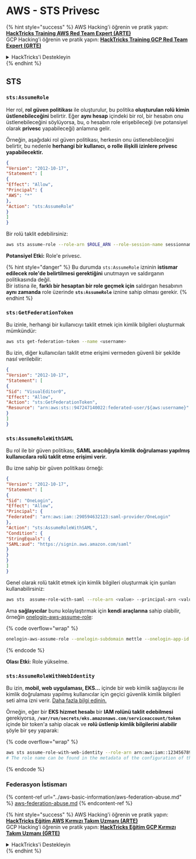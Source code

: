 # AWS - STS Privesc

{% hint style="success" %}
AWS Hacking'i öğrenin ve pratik yapın:<img src="../../../.gitbook/assets/image (1) (1) (1) (1).png" alt="" data-size="line">[**HackTricks Training AWS Red Team Expert (ARTE)**](https://training.hacktricks.xyz/courses/arte)<img src="../../../.gitbook/assets/image (1) (1) (1) (1).png" alt="" data-size="line">\
GCP Hacking'i öğrenin ve pratik yapın: <img src="../../../.gitbook/assets/image (2) (1).png" alt="" data-size="line">[**HackTricks Training GCP Red Team Expert (GRTE)**<img src="../../../.gitbook/assets/image (2) (1).png" alt="" data-size="line">](https://training.hacktricks.xyz/courses/grte)

<details>

<summary>HackTricks'i Destekleyin</summary>

* [**abonelik planlarını**](https://github.com/sponsors/carlospolop) kontrol edin!
* **💬 [**Discord grubuna**](https://discord.gg/hRep4RUj7f) veya [**telegram grubuna**](https://t.me/peass) katılın ya da **Twitter'da** 🐦 [**@hacktricks\_live**](https://twitter.com/hacktricks_live)**'i takip edin.**
* **Hacking ipuçlarını paylaşmak için** [**HackTricks**](https://github.com/carlospolop/hacktricks) ve [**HackTricks Cloud**](https://github.com/carlospolop/hacktricks-cloud) github reposuna PR gönderin.

</details>
{% endhint %}

## STS

### `sts:AssumeRole`

Her rol, **rol güven politikası** ile oluşturulur, bu politika **oluşturulan rolü kimin üstlenebileceğini** belirtir. Eğer **aynı hesap** içindeki bir rol, bir hesabın onu üstlenebileceğini söylüyorsa, bu, o hesabın role erişebileceği (ve potansiyel olarak **privesc** yapabileceği) anlamına gelir.

Örneğin, aşağıdaki rol güven politikası, herkesin onu üstlenebileceğini belirtir, bu nedenle **herhangi bir kullanıcı, o rolle ilişkili izinlere privesc yapabilecektir.**
```json
{
"Version": "2012-10-17",
"Statement": [
{
"Effect": "Allow",
"Principal": {
"AWS": "*"
},
"Action": "sts:AssumeRole"
}
]
}
```
Bir rolü taklit edebilirsiniz:
```bash
aws sts assume-role --role-arn $ROLE_ARN --role-session-name sessionname
```
**Potansiyel Etki:** Role'e privesc.

{% hint style="danger" %}
Bu durumda `sts:AssumeRole` izninin **istismar edilecek role'de belirtilmesi gerektiğini** unutmayın ve saldırganın politikasında değil.\
Bir istisna ile, **farklı bir hesaptan bir role geçmek için** saldırgan hesabının **aynı zamanda** role üzerinde **`sts:AssumeRole`** iznine sahip olması gerekir.
{% endhint %}

### **`sts:GetFederationToken`**

Bu izinle, herhangi bir kullanıcıyı taklit etmek için kimlik bilgileri oluşturmak mümkündür:
```bash
aws sts get-federation-token --name <username>
```
Bu izin, diğer kullanıcıları taklit etme erişimi vermeden güvenli bir şekilde nasıl verilebilir:
```json
{
"Version": "2012-10-17",
"Statement": [
{
"Sid": "VisualEditor0",
"Effect": "Allow",
"Action": "sts:GetFederationToken",
"Resource": "arn:aws:sts::947247140022:federated-user/${aws:username}"
}
]
}
```
### `sts:AssumeRoleWithSAML`

Bu rol ile bir güven politikası, **SAML aracılığıyla kimlik doğrulaması yapılmış kullanıcılara rolü taklit etme erişimi verir.**

Bu izne sahip bir güven politikası örneği:
```json
{
"Version": "2012-10-17",
"Statement": [
{
"Sid": "OneLogin",
"Effect": "Allow",
"Principal": {
"Federated": "arn:aws:iam::290594632123:saml-provider/OneLogin"
},
"Action": "sts:AssumeRoleWithSAML",
"Condition": {
"StringEquals": {
"SAML:aud": "https://signin.aws.amazon.com/saml"
}
}
}
]
}
```
Genel olarak rolü taklit etmek için kimlik bilgileri oluşturmak için şunları kullanabilirsiniz:
```bash
aws sts  assume-role-with-saml --role-arn <value> --principal-arn <value>
```
Ama **sağlayıcılar** bunu kolaylaştırmak için **kendi araçlarına** sahip olabilir, örneğin [onelogin-aws-assume-role](https://github.com/onelogin/onelogin-python-aws-assume-role): 

{% code overflow="wrap" %}
```bash
onelogin-aws-assume-role --onelogin-subdomain mettle --onelogin-app-id 283740 --aws-region eu-west-1 -z 3600
```
{% endcode %}

**Olası Etki:** Role yükselme.

### `sts:AssumeRoleWithWebIdentity`

Bu izin, **mobil, web uygulaması, EKS...** içinde bir web kimlik sağlayıcısı ile kimlik doğrulaması yapılmış kullanıcılar için geçici güvenlik kimlik bilgileri seti alma izni verir. [Daha fazla bilgi edinin.](https://docs.aws.amazon.com/STS/latest/APIReference/API_AssumeRoleWithWebIdentity.html)

Örneğin, eğer bir **EKS hizmet hesabı** bir **IAM rolünü taklit edebilmesi** gerekiyorsa, **`/var/run/secrets/eks.amazonaws.com/serviceaccount/token`** içinde bir token'a sahip olacak ve **rolü üstlenip kimlik bilgilerini alabilir** şöyle bir şey yaparak: 

{% code overflow="wrap" %}
```bash
aws sts assume-role-with-web-identity --role-arn arn:aws:iam::123456789098:role/<role_name> --role-session-name something --web-identity-token file:///var/run/secrets/eks.amazonaws.com/serviceaccount/token
# The role name can be found in the metadata of the configuration of the pod
```
{% endcode %}

### Federasyon İstismarı

{% content-ref url="../aws-basic-information/aws-federation-abuse.md" %}
[aws-federation-abuse.md](../aws-basic-information/aws-federation-abuse.md)
{% endcontent-ref %}

{% hint style="success" %}
AWS Hacking'i öğrenin ve pratik yapın:<img src="../../../.gitbook/assets/image (1) (1) (1) (1).png" alt="" data-size="line">[**HackTricks Eğitim AWS Kırmızı Takım Uzmanı (ARTE)**](https://training.hacktricks.xyz/courses/arte)<img src="../../../.gitbook/assets/image (1) (1) (1) (1).png" alt="" data-size="line">\
GCP Hacking'i öğrenin ve pratik yapın: <img src="../../../.gitbook/assets/image (2) (1).png" alt="" data-size="line">[**HackTricks Eğitim GCP Kırmızı Takım Uzmanı (GRTE)**<img src="../../../.gitbook/assets/image (2) (1).png" alt="" data-size="line">](https://training.hacktricks.xyz/courses/grte)

<details>

<summary>HackTricks'i Destekleyin</summary>

* [**abonelik planlarını**](https://github.com/sponsors/carlospolop) kontrol edin!
* **💬 [**Discord grubuna**](https://discord.gg/hRep4RUj7f) veya [**telegram grubuna**](https://t.me/peass) katılın ya da **Twitter'da** 🐦 [**@hacktricks\_live**](https://twitter.com/hacktricks_live)**'i takip edin.**
* **Hacking ipuçlarını paylaşmak için** [**HackTricks**](https://github.com/carlospolop/hacktricks) ve [**HackTricks Cloud**](https://github.com/carlospolop/hacktricks-cloud) github reposuna PR gönderin.

</details>
{% endhint %}
